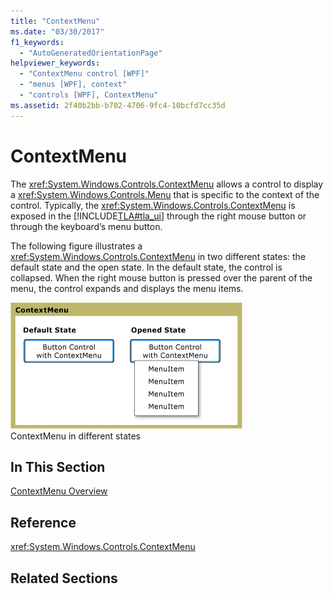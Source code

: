 ```yaml
---
title: "ContextMenu"
ms.date: "03/30/2017"
f1_keywords: 
  - "AutoGeneratedOrientationPage"
helpviewer_keywords: 
  - "ContextMenu control [WPF]"
  - "menus [WPF], context"
  - "controls [WPF], ContextMenu"
ms.assetid: 2f40b2bb-b702-4706-9fc4-10bcfd7cc35d
---
```

# ContextMenu
The <xref:System.Windows.Controls.ContextMenu> allows a control to display a <xref:System.Windows.Controls.Menu> that is specific to the context of the control. Typically, the <xref:System.Windows.Controls.ContextMenu> is exposed in the [!INCLUDE[TLA#tla_ui](../../../includes/tlasharptla-ui-md.md)] through the right mouse button or through the keyboard’s menu button.  
  
 The following figure illustrates a <xref:System.Windows.Controls.ContextMenu> in two different states: the default state and the open state. In the default state, the control is collapsed. When the right mouse button is pressed over the parent of the menu, the control expands and displays the menu items.  
  
 ![ContextMenu states](./media/ss-ctl-contextmenu.png "SS_CTL_contextmenu")  
ContextMenu in different states  
  
## In This Section  
 [ContextMenu Overview](contextmenu-overview.md)  
  
## Reference  
 <xref:System.Windows.Controls.ContextMenu>  
  
## Related Sections
